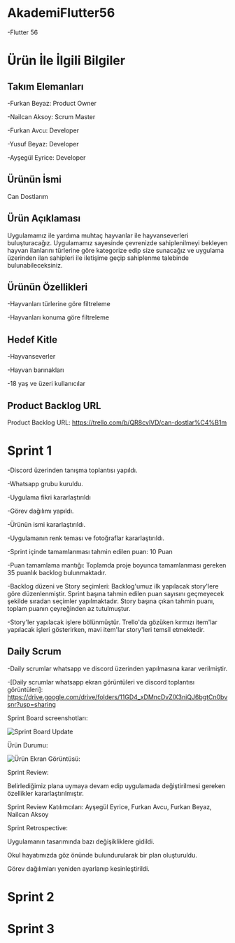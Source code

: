 # AkademiFlutter56

-Flutter 56

# Ürün İle İlgili Bilgiler

## Takım Elemanları

-Furkan Beyaz: Product Owner

-Nailcan Aksoy: Scrum Master

-Furkan Avcu: Developer

-Yusuf Beyaz: Developer

-Ayşegül Eyrice: Developer

## Ürünün İsmi
Can Dostlarım
## Ürün Açıklaması
Uygulamamız ile yardıma muhtaç hayvanlar ile hayvanseverleri buluşturacağız. Uygulamamız sayesinde çevrenizde sahiplenilmeyi bekleyen hayvan ilanlarını türlerine göre kategorize edip size sunacağız ve uygulama üzerinden ilan sahipleri ile iletişime geçip sahiplenme talebinde bulunabileceksiniz.
## Ürünün Özellikleri

-Hayvanları türlerine göre filtreleme

-Hayvanları konuma göre filtreleme

## Hedef Kitle

-Hayvanseverler

-Hayvan barınakları

-18 yaş ve üzeri kullanıcılar

## Product  Backlog URL

Product  Backlog URL: https://trello.com/b/QR8cvlVD/can-dostlar%C4%B1m

# Sprint 1

-Discord üzerinden tanışma toplantısı yapıldı.

-Whatsapp grubu kuruldu.

-Uygulama fikri kararlaştırıldı

-Görev dağılımı yapıldı.

-Ürünün ismi kararlaştırıldı.

-Uygulamanın renk teması ve fotoğraflar kararlaştırıldı.

-Sprint içinde tamamlanması tahmin edilen puan: 10 Puan



-Puan tamamlama mantığı: Toplamda proje boyunca tamamlanması gereken 35 puanlık backlog bulunmaktadır. 

-Backlog düzeni ve Story seçimleri: Backlog'umuz ilk yapılacak story'lere göre düzenlenmiştir. Sprint başına tahmin edilen puan sayısını geçmeyecek şekilde sıradan seçimler yapılmaktadır. Story başına çıkan tahmin puanı, toplam puanın çeyreğinden az tutulmuştur.

-Story'ler yapılacak işlere bölünmüştür. Trello'da gözüken kırmızı item'lar yapılacak işleri gösterirken, mavi item'lar story'leri temsil etmektedir.

## Daily Scrum 

-Daily scrumlar whatsapp ve discord üzerinden yapılmasına karar verilmiştir.

-[Daily scrumlar whatsapp ekran görüntüleri ve discord toplantısı görüntüleri]: https://drive.google.com/drive/folders/11GD4_xDMncDvZlX3niQJ6bgtCn0bvsnr?usp=sharing

Sprint Board screenshotları:

![Sprint Board Update](https://user-images.githubusercontent.com/104436158/167708971-e43632b7-07f6-4829-b126-291302d65a15.png)


Ürün Durumu:

![Ürün Ekran Görüntüsü:](https://user-images.githubusercontent.com/104436158/167489806-628cbe68-120c-4e2c-9d2f-14c062f3c882.jpeg)

Sprint Review:

Belirlediğimiz plana uymaya devam edip uygulamada değiştirilmesi gereken özellikler kararlaştırılmıştır. 

Sprint Review Katılımcıları: Ayşegül Eyrice, Furkan Avcu, Furkan Beyaz, Nailcan Aksoy

Sprint Retrospective:

Uygulamanın tasarımında bazı değişikliklere gidildi. 

Okul hayatımızda göz önünde bulundurularak bir plan oluşturuldu. 

Görev dağılımları yeniden ayarlanıp kesinleştirildi.

# Sprint 2

# Sprint 3
